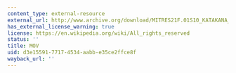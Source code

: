 ```yaml
---
content_type: external-resource
external_url: http://www.archive.org/download/MITRES21F.01S10_KATAKANA_EXERCISES/2b1.mov
has_external_license_warning: true
license: https://en.wikipedia.org/wiki/All_rights_reserved
status: ''
title: MOV
uid: d3e15591-7717-4534-aabb-e35ce2ffce8f
wayback_url: ''
---
```

